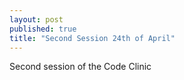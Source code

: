 ```yaml
---
layout: post
published: true
title: "Second Session 24th of April"
---
```

Second session of the Code Clinic
